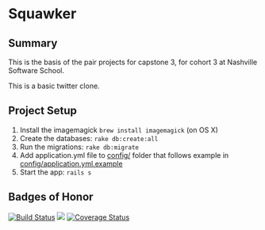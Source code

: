# Squawker

## Summary

This is the basis of the pair projects for capstone 3, for cohort 3 at Nashville Software School.

This is a basic twitter clone.

## Project Setup

1. Install the imagemagick
  `brew install imagemagick` (on OS X)
1. Create the databases:
  `rake db:create:all`
2. Run the migrations:
  `rake db:migrate`
3. Add application.yml file to [config/](config/) folder that follows example in [config/application.yml.example](config/application.yml.example)
4. Start the app:
  `rails s`


## Badges of Honor

[![Build Status](https://travis-ci.org/elizabrock/nss-squawker.png)](https://travis-ci.org/elizabrock/nss-squawker)
<a href="https://codeclimate.com/repos/52fd1f7869568042a7000c75/feed"><img src="https://codeclimate.com/repos/52fd1f7869568042a7000c75/badges/d946e749b28293239339/gpa.png"></a>
[![Coverage Status](https://coveralls.io/repos/elizabrocksoftware/nss-squawker/badge.png)](https://coveralls.io/r/elizabrocksoftware/nss-squawker)
